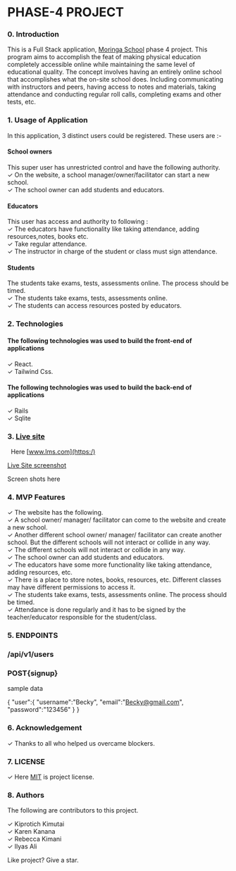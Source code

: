 # PHASE-4 PROJECT

### 0. Introduction

This is  a Full Stack application, [Moringa School](https://moringaschool.com/) phase 4 project. This program aims to accomplish the feat of making physical education completely accessible online while maintaining the same level of educational quality. The concept involves having an entirely online school that accomplishes what the on-site school does. Including communicating with instructors and peers, having access to notes and materials, taking attendance and conducting regular roll calls, completing exams and other tests, etc.

### 1. Usage of Application

In this application, 3 distinct users could be registered.
These users are :- 

#### School owners
This super user has unrestricted control and have the following authority.
<br/> 
&check; On the website, a school manager/owner/facilitator can start a new school.
<br/>
&check; The school owner can add students and educators.
<br/>
<!-- &check; Access all above<br/>
&check; <br/> -->

#### Educators
This user has access and authority to following : 
<br/>
&check; The educators have functionality like taking attendance, adding resources,notes, books etc.
<br/>
&check; Take regular attendance.
<br/>
&check; The instructor in charge of the student or class must sign attendance.
<br/>


#### Students

The students take exams, tests, assessments online. The process should be timed. 
<br/>
&check; The students take exams, tests, assessments online.
<br/>
&check;  The students can access resources posted by educators.
<br/>

### 2. Technologies

#### The following technologies was used to build the front-end of applications <br/>

&check; React. <br/>
&check; Tailwind Css. <br/>

#### The following technologies was used to build the back-end of applications <br/>

&check; Rails <br/>
&check; Sqlite <br/>



### 3. [Live site](https:///)
&nbsp; Here [www.lms.com](https:/)<br/>

[Live Site screenshot](http:///)

Screen shots here <br/>


### 4. MVP Features
&check; The website has the following. <br/>
&check; A school owner/ manager/ facilitator can come to the website and create a new school.<br/>
&check; Another different school owner/ manager/ facilitator can create another school. But the different schools will not interact or collide in any way. <br/>
&check; The different schools will not interact or collide in any way.  <br/>
&check; The school owner can add students and educators.<br/>
&check; The educators have some more functionality like taking attendance, adding resources, etc.<br/>
&check; There is a place to store notes, books, resources, etc. Different classes may have different permissions to access it. <br/>
&check; The students take exams, tests, assessments online. The process should be timed. <br/>
&check; Attendance is done regularly and it has to be signed by the teacher/educator responsible for the student/class. <br/>


### 5. ENDPOINTS

### /api/v1/users

### POST{signup}
sample data

{
    "user":{
        "username":"Becky",
        "email":"Becky@gmail.com",
        "password":"123456"
    }
}



### 6. Acknowledgement

&check; Thanks to all who helped us overcame blockers. <br/>

### 7. LICENSE
&check; Here [MIT](./client/MIT.md) is project license.

### 8. Authors

The following are contributors to this project.

&check; Kiprotich Kimutai <br/>
&check; Karen Kanana <br/>
&check; Rebecca Kimani <br/>
&check; Ilyas Ali <br/>


<p>Like project? Give a star.</p>